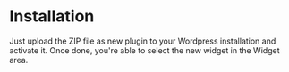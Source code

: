 # Installation
Just upload the ZIP file as new plugin to your Wordpress installation and activate it. Once done, you're able to select the new widget in the Widget area.